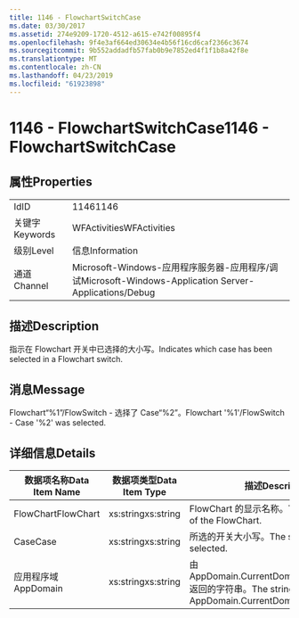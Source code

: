 ```yaml
---
title: 1146 - FlowchartSwitchCase
ms.date: 03/30/2017
ms.assetid: 274e9209-1720-4512-a615-e742f00895f4
ms.openlocfilehash: 9f4e3af664ed30634e4b56f16cd6caf2366c3674
ms.sourcegitcommit: 9b552addadfb57fab0b9e7852ed4f1f1b8a42f8e
ms.translationtype: MT
ms.contentlocale: zh-CN
ms.lasthandoff: 04/23/2019
ms.locfileid: "61923898"
---
```

# <a name="1146---flowchartswitchcase"></a><span data-ttu-id="45a93-102">1146 - FlowchartSwitchCase</span><span class="sxs-lookup"><span data-stu-id="45a93-102">1146 - FlowchartSwitchCase</span></span>
## <a name="properties"></a><span data-ttu-id="45a93-103">属性</span><span class="sxs-lookup"><span data-stu-id="45a93-103">Properties</span></span>  
  
|||  
|-|-|  
|<span data-ttu-id="45a93-104">Id</span><span class="sxs-lookup"><span data-stu-id="45a93-104">ID</span></span>|<span data-ttu-id="45a93-105">1146</span><span class="sxs-lookup"><span data-stu-id="45a93-105">1146</span></span>|  
|<span data-ttu-id="45a93-106">关键字</span><span class="sxs-lookup"><span data-stu-id="45a93-106">Keywords</span></span>|<span data-ttu-id="45a93-107">WFActivities</span><span class="sxs-lookup"><span data-stu-id="45a93-107">WFActivities</span></span>|  
|<span data-ttu-id="45a93-108">级别</span><span class="sxs-lookup"><span data-stu-id="45a93-108">Level</span></span>|<span data-ttu-id="45a93-109">信息</span><span class="sxs-lookup"><span data-stu-id="45a93-109">Information</span></span>|  
|<span data-ttu-id="45a93-110">通道</span><span class="sxs-lookup"><span data-stu-id="45a93-110">Channel</span></span>|<span data-ttu-id="45a93-111">Microsoft-Windows-应用程序服务器-应用程序/调试</span><span class="sxs-lookup"><span data-stu-id="45a93-111">Microsoft-Windows-Application Server-Applications/Debug</span></span>|  
  
## <a name="description"></a><span data-ttu-id="45a93-112">描述</span><span class="sxs-lookup"><span data-stu-id="45a93-112">Description</span></span>  
 <span data-ttu-id="45a93-113">指示在 Flowchart 开关中已选择的大小写。</span><span class="sxs-lookup"><span data-stu-id="45a93-113">Indicates which case has been selected in a Flowchart switch.</span></span>  
  
## <a name="message"></a><span data-ttu-id="45a93-114">消息</span><span class="sxs-lookup"><span data-stu-id="45a93-114">Message</span></span>  
 <span data-ttu-id="45a93-115">Flowchart“%1”/FlowSwitch - 选择了 Case“%2”。</span><span class="sxs-lookup"><span data-stu-id="45a93-115">Flowchart '%1'/FlowSwitch - Case '%2' was selected.</span></span>  
  
## <a name="details"></a><span data-ttu-id="45a93-116">详细信息</span><span class="sxs-lookup"><span data-stu-id="45a93-116">Details</span></span>  
  
|<span data-ttu-id="45a93-117">数据项名称</span><span class="sxs-lookup"><span data-stu-id="45a93-117">Data Item Name</span></span>|<span data-ttu-id="45a93-118">数据项类型</span><span class="sxs-lookup"><span data-stu-id="45a93-118">Data Item Type</span></span>|<span data-ttu-id="45a93-119">描述</span><span class="sxs-lookup"><span data-stu-id="45a93-119">Description</span></span>|  
|--------------------|--------------------|-----------------|  
|<span data-ttu-id="45a93-120">FlowChart</span><span class="sxs-lookup"><span data-stu-id="45a93-120">FlowChart</span></span>|<span data-ttu-id="45a93-121">xs:string</span><span class="sxs-lookup"><span data-stu-id="45a93-121">xs:string</span></span>|<span data-ttu-id="45a93-122">FlowChart 的显示名称。</span><span class="sxs-lookup"><span data-stu-id="45a93-122">The display name of the FlowChart.</span></span>|  
|<span data-ttu-id="45a93-123">Case</span><span class="sxs-lookup"><span data-stu-id="45a93-123">Case</span></span>|<span data-ttu-id="45a93-124">xs:string</span><span class="sxs-lookup"><span data-stu-id="45a93-124">xs:string</span></span>|<span data-ttu-id="45a93-125">所选的开关大小写。</span><span class="sxs-lookup"><span data-stu-id="45a93-125">The switch case that selected.</span></span>|  
|<span data-ttu-id="45a93-126">应用程序域</span><span class="sxs-lookup"><span data-stu-id="45a93-126">AppDomain</span></span>|<span data-ttu-id="45a93-127">xs:string</span><span class="sxs-lookup"><span data-stu-id="45a93-127">xs:string</span></span>|<span data-ttu-id="45a93-128">由 AppDomain.CurrentDomain.FriendlyName 返回的字符串。</span><span class="sxs-lookup"><span data-stu-id="45a93-128">The string returned by AppDomain.CurrentDomain.FriendlyName.</span></span>|
